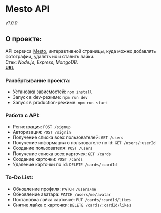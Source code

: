 # Mesto API
*v1.0.0*
## О проекте:
API сервиса [Mesto](https://github.com/neomedved/mesto-frontend), интерактивной страницы, куда можно добавлять фотографии, удалять их и ставить лайки.\
Стек: *Node.js, Express, MongoDB*.\
**[URL](https://api.mesto.neomedved.site)**
### Развёртывание проекта:
* Установка зависмостей: `npm install`
* Запуск в dev-режиме: `npm run dev`
* Запуск в production-режиме: `npm run start`
### Работа с API:
* Регистрация: `POST /signup`
* Авторизация: `POST /signin`
* Получение списка всех пользователей: `GET /users`
* Получение информации о пользователе по id: `GET /users/:userId`
* Создание пользователя: `POST /users`
* Получение списка всех карточек: `GET /cards`
* Создание карточки: `POST /cards`
* Удаление карточки по id: `DELETE /cards/:cardId`
### To-Do List:
* Обновление профиля: `PATCH /users/me`
* Обновление аватара: `PATCH /users/me/avatar`
* Постановка лайка карточке: `PUT /cards/:cardId/likes`
* Снятие лайка с карточки: `DELETE /cards/:cardId/likes`
